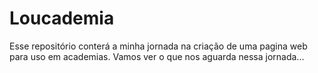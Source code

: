 # Loucademia
Esse repositório conterá a minha jornada na criação de uma pagina web para uso em academias. Vamos ver o que nos aguarda nessa jornada...
